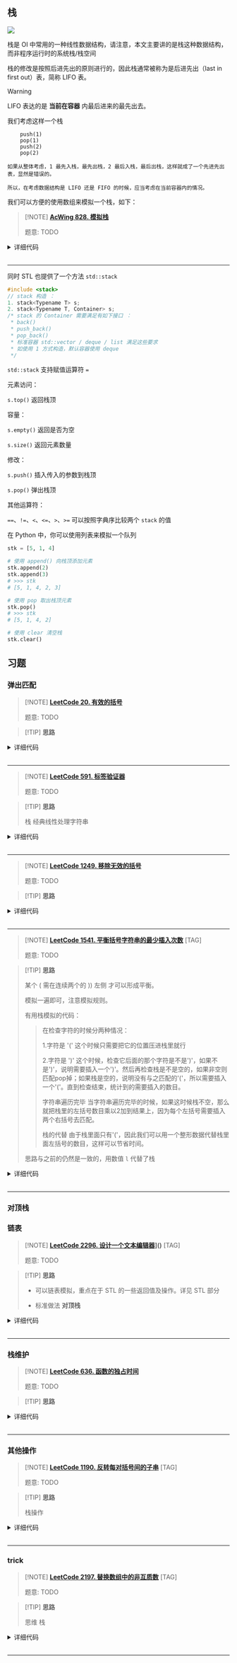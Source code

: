 ## 栈

![](./images/stack.svg)

栈是 OI 中常用的一种线性数据结构，请注意，本文主要讲的是栈这种数据结构，而非程序运行时的系统栈/栈空间

栈的修改是按照后进先出的原则进行的，因此栈通常被称为是后进先出（last in first out）表，简称 LIFO 表。

> [!WARNING]
> 
> LIFO 表达的是 **当前在容器** 内最后进来的最先出去。
> 
> 我们考虑这样一个栈

```text
    push(1)
    pop(1)
    push(2)
    pop(2)
```

    如果从整体考虑，1 最先入栈，最先出栈，2 最后入栈，最后出栈，这样就成了一个先进先出表，显然是错误的。
    
    所以，在考虑数据结构是 LIFO 还是 FIFO 的时候，应当考虑在当前容器内的情况。

我们可以方便的使用数组来模拟一个栈，如下：

> [!NOTE] **[AcWing 828. 模拟栈](https://www.acwing.com/problem/content/830/)**
> 
> 题意: TODO

<details>
<summary>详细代码</summary>
<!-- tabs:start -->

##### **C++**

```cpp
#include <bits/stdc++.h>
using namespace std;
const int maxn = 1e5 + 5;

int st[maxn], tot;

void init() { tot = 0; }

void push(int x) { st[++tot] = x; }

void pop() {
    if (tot) --tot;  // 保险
}

bool empty() { return !tot; }

int query() { return st[tot]; }

int main() {
    init();
    int m, x;
    string c;
    cin >> m;
    while (m--) {
        cin >> c;
        if (c == "push") {
            cin >> x;
            push(x);
        } else if (c == "pop") {
            pop();
        } else if (c == "empty") {
            if (empty())
                cout << "YES" << endl;
            else
                cout << "NO" << endl;
        } else if (c == "query") {
            cout << query() << endl;
        }
    }
}
```

##### **Python**

```python
if __name__ == '__main__':
    N = 100010
    # 初始化栈 和 栈顶的下标；注意 是栈顶的下标！！！
    stk = [0] * N
    tt = 0

    n = int(input())

    for i in range(n):
        op = input().split()
        # 插入操作
        if op[0] == 'push':
            x = int(op[1])
            tt += 1
            stk[tt] = x
        # pop操作
        elif op[0] == 'pop':
            tt -= 1
        # 查询是否为空
        elif op[0] == 'empty':
            if tt:
                print('NO')
            else:
                print('YES')
        # 取出栈顶元素
        else:
            print(stk[tt])

```

<!-- tabs:end -->
</details>

<br>

* * *


同时 STL 也提供了一个方法 `std::stack`

```cpp
#include <stack>
// stack 构造 ：
1. stack<Typename T> s;
2. stack<Typename T, Container> s;
/* stack 的 Container 需要满足有如下接口 ：
 * back()
 * push_back()
 * pop_back()
 * 标准容器 std::vector / deque / list 满足这些要求
 * 如使用 1 方式构造，默认容器使用 deque
 */
```

`std::stack` 支持赋值运算符 `=`

元素访问：

`s.top()` 返回栈顶

容量：

`s.empty()` 返回是否为空

`s.size()` 返回元素数量

修改：

`s.push()` 插入传入的参数到栈顶

`s.pop()` 弹出栈顶

其他运算符：

`==`、`!=`、`<`、`<=`、`>`、`>=` 可以按照字典序比较两个 `stack` 的值

在 Python 中，你可以使用列表来模拟一个队列

```python
stk = [5, 1, 4]

# 使用 append() 向栈顶添加元素
stk.append(2)
stk.append(3)
# >>> stk
# [5, 1, 4, 2, 3]

# 使用 pop 取出栈顶元素
stk.pop()
# >>> stk
# [5, 1, 4, 2]

# 使用 clear 清空栈
stk.clear()
```

## 习题

### 弹出匹配

> [!NOTE] **[LeetCode 20. 有效的括号](https://leetcode-cn.com/problems/valid-parentheses/)**
> 
> 题意: TODO

> [!TIP] **思路**
> 
> 

<details>
<summary>详细代码</summary>
<!-- tabs:start -->

##### **C++ 1**

```cpp
class Solution {
public:
    bool match(char a, char b) {
        if (a == '(') return b == ')';
        else if (a == '[') return b == ']';
        else if (a == '{') return b == '}';
        return false;
    }
    bool isValid(string s) {
        stack<char> st;
        for (int i = 0; i < s.size(); ++ i ) {
            char c = s[i];
            if (!st.empty() && match(st.top(), c)) st.pop();
            else st.push(c);
        }
        return st.empty();
    }
};
```

##### **C++ 2**

```cpp
class Solution {
public:
    bool isValid(string s) {
        stack<char> stk;

        for (auto c : s) {
            if (c == '(' || c == '[' || c == '{') stk.push(c);
            else {
                if (stk.size() && abs(stk.top() - c) <= 2) stk.pop();
                else return false;
            }
        }

        return stk.empty();
    }
};
```

##### **Python**

```python
# 把左括号 都加入到stack中，当来了右括号时，右括号的对应值 与 栈顶元素对比：如果相同 就继续对比
# 如果不同，就直接return False 
# 如果栈为空，但此时来了一个 左括号，那可以直接返回 False

class Solution:
    def isValid(self, s: str) -> bool:
        my_dict = {")":"(", "}":"{", "]":"["}
        stack = []
        for c in s:
            if c not in my_dict:   
                stack.append(c)
            # ！！踩坑：需要先判断stack不为空；并且逻辑符号是 or （就是如果栈为空了，还有右括号来的话，那就可以直接return False了）
            elif not stack or my_dict[c] != stack.pop(): 
                return False 
         # 踩坑！最后要判断栈是否为空，栈为空的时候 才能返回True 存在可能还有左扩号没有被匹配完的情况
        return not stack 
```

<!-- tabs:end -->
</details>

<br>

* * *

> [!NOTE] **[LeetCode 591. 标签验证器](https://leetcode-cn.com/problems/tag-validator/)**
> 
> 题意: TODO

> [!TIP] **思路**
> 
> 栈 经典线性处理字符串

<details>
<summary>详细代码</summary>
<!-- tabs:start -->

##### **C++**

```cpp
class Solution {
public:
    bool isValid(string code) {
        stack<string> stk;
        for (int i = 0; i < code.size(); i ++ ) {
            if (code[i] == '<' && code.substr(i, 9) != "<![CDATA[") {  // 标签
                int j = i + 1;
                string tag_name;
                bool is_end = false;
                while (j < code.size() && code[j] != '>') {
                    char c = code[j ++ ];
                    if (c == '/' && j == i + 2) {  // 结束标签
                        is_end = true;
                        continue;
                    }
                    if (c < 'A' || c > 'Z') return false;  // 标签中有非大写英文字母
                    tag_name += c;
                }
                if (j == code.size()) return false;  // 标签没有以 > 结束
                if (tag_name.size() < 1 || tag_name.size() > 9) return false;  // 标签名长度不在1~9之间

                if (is_end) {
                    if (stk.empty() || stk.top() != tag_name) return false;  // 结束标签没有匹配
                    stk.pop();
                } else {
                    if (i && stk.empty()) return false;  // 至少有两组标签
                    stk.push(tag_name);
                }
                i = j;
            } else {  // 处理tag_content
                if (stk.empty()) return false;  // tag_content 不在标签内
                if (code.substr(i, 9) == "<![CDATA[") {  // 处理CDATA
                    int j = i;
                    while (j < code.size() && code.substr(j, 3) != "]]>") j ++ ;
                    if (j == code.size()) return false;  // CDATA没有结尾
                    i = j + 2;
                }
            }
        }

        return stk.empty();
    }
};
```

##### **Python**

```python

```

<!-- tabs:end -->
</details>

<br>

* * *

> [!NOTE] **[LeetCode 1249. 移除无效的括号](https://leetcode-cn.com/problems/minimum-remove-to-make-valid-parentheses/)**
> 
> 题意: TODO

> [!TIP] **思路**
> 
> 

<details>
<summary>详细代码</summary>
<!-- tabs:start -->

##### **C++**

```cpp
class Solution {
public:
    string minRemoveToMakeValid(string s) {
        int n = s.size();
        stack<int> st;
        vector<bool> vis(n + 1);
        for (int i = 0; i < n; ++i) {
            if (s[i] == '(')
                st.push(i);
            else if (s[i] == ')') {
                if (!st.empty()) {
                    int t = st.top();
                    st.pop();
                    vis[t] = vis[i] = true;  // 合法
                }
            } else
                vis[i] = true;
        }
        string res;
        for (int i = 0; i < n; ++i)
            if (vis[i]) res.push_back(s[i]);
        return res;
    }
};
```

##### **Python**

```python

```

<!-- tabs:end -->
</details>

<br>

* * *

> [!NOTE] **[LeetCode 1541. 平衡括号字符串的最少插入次数](https://leetcode-cn.com/problems/minimum-insertions-to-balance-a-parentheses-string/)** [TAG]
> 
> 题意: TODO

> [!TIP] **思路**
>
> 某个 ( 需在连续两个的 )) 左侧 才可以形成平衡。
>
> 模拟一遍即可，注意模拟规则。
>
> 有用栈模拟的代码：
>
> >   在检查字符的时候分两种情况：
> >
> >   1.字符是 '(' 这个时候只需要把它的位置压进栈里就行
> >
> >   2.字符是 ')' 这个时候，检查它后面的那个字符是不是')'，如果不是')'，说明需要插入一个')'。然后再检查栈是不是空的，如果非空则匹配pop掉；如果栈是空的，说明没有与之匹配的'('，所以需要插入一个'('。直到检查结束，统计到的需要插入的数目。
> >
> >   字符串遍历完毕 当字符串遍历完毕的时候，如果这时候栈不空，那么就把栈里的左括号数目乘以2加到结果上，因为每个左括号需要插入两个右括号去匹配。
> >
> >   栈的代替 由于栈里面只有'('，因此我们可以用一个整形数据代替栈里面左括号的数目，这样可以节省时间。
>
> 思路与之前的仍然是一致的，用数值 `l` 代替了栈

<details>
<summary>详细代码</summary>
<!-- tabs:start -->

##### **C++**

```cpp
class Solution {
public:
    int minInsertions(string s) {
        int n = s.size(), l = 0, res = 0;
        for (int i = 0; i < n; ++i) {
            if (s[i] == '(')
                ++l;
            else {
                if (i + 1 < n && s[i + 1] == ')')
                    ++i;    // 匹配
                else
                    ++res;  // 缺少一个 加一个来匹配
                if (l > 0)
                    --l;    // 匹配
                else
                    ++res;  // 缺少 (
            }
        }
        res += 2 * l;
        return res;
    }
};
```

##### **Python**

```python

```

<!-- tabs:end -->
</details>

<br>

* * *

### 对顶栈


### 链表

> [!NOTE] **[LeetCode 2296. 设计一个文本编辑器](https://leetcode.cn/problems/design-a-text-editor/)]()** [TAG]
> 
> 题意: TODO

> [!TIP] **思路**
> 
> - 可以链表模拟，重点在于 STL 的一些返回值及操作。详见 STL 部分
> 
> - 标准做法 **对顶栈**

<details>
<summary>详细代码</summary>
<!-- tabs:start -->

##### **C++ STL**

```cpp
class TextEditor {
public:
    list<char> L;
    list<char>::iterator p;
    
    TextEditor() {
        p = L.begin();
    }
    
    string print() {
        string t;
        for (auto c : L)
            t.push_back(c);
        return t;
    }
    
    void addText(string text) {
        for (auto c : text)
            L.insert(p, c); // ATTENTION STL insert 后的变化
    }
    
    int deleteText(int k) {
        int c = 0;
        for (; k && p != L.begin(); -- k )
            p = L.erase(prev(p)), c ++ ;    // ATTENTION erase 的返回值
        return c;
    }
    
    string getText() {
        string t;
        auto it = p;
        for (int k = 10; k && it != L.begin(); -- k ) {
            it = prev(it);
            t.push_back(*it);
        }
        reverse(t.begin(), t.end());
        return t;
    }
    
    string cursorLeft(int k) {
        for (; k && p != L.begin(); -- k )
            p = prev(p);
        return getText();
    }
    
    string cursorRight(int k) {
        for (; k && p != L.end(); -- k )
            p = next(p);
        return getText();
    }
};

/**
 * Your TextEditor object will be instantiated and called as such:
 * TextEditor* obj = new TextEditor();
 * obj->addText(text);
 * int param_2 = obj->deleteText(k);
 * string param_3 = obj->cursorLeft(k);
 * string param_4 = obj->cursorRight(k);
 */
```

##### **C++ 对顶栈**

```cpp
class TextEditor {
public:
    vector<char> l, r;
    
    TextEditor() {
        l.clear(), r.clear();
    }
    
    void addText(string text) {
        for (auto c : text)
            l.push_back(c);
    }
    
    int deleteText(int k) {
        int c = 0;
        while (l.size() && k)
            l.pop_back(), k -- , c ++ ;
        return c;
    }
    
    string getText() {
        string t;
        int n = l.size();
        for (int i = max(0, n - 10); i < n; ++ i )
            t.push_back(l[i]);
        return t;
    }
    
    string cursorLeft(int k) {
        while (l.size() && k) {
            char c = l.back();
            r.push_back(c), l.pop_back();
            k -- ;
        }
        return getText();
    }
    
    string cursorRight(int k) {
        while (r.size() && k) {
            char c = r.back();
            l.push_back(c), r.pop_back();
            k -- ;
        }
        return getText();
    }
};

/**
 * Your TextEditor object will be instantiated and called as such:
 * TextEditor* obj = new TextEditor();
 * obj->addText(text);
 * int param_2 = obj->deleteText(k);
 * string param_3 = obj->cursorLeft(k);
 * string param_4 = obj->cursorRight(k);
 */
```

##### **Python**

```python

```

<!-- tabs:end -->
</details>

<br>

* * *

### 栈维护

> [!NOTE] **[LeetCode 636. 函数的独占时间](https://leetcode-cn.com/problems/exclusive-time-of-functions/)**
> 
> 题意: TODO

> [!TIP] **思路**
> 
> 

<details>
<summary>详细代码</summary>
<!-- tabs:start -->

##### **C++**

```cpp
class Solution {
public:
    // 是时间 不是时刻
    vector<int> exclusiveTime(int n, vector<string>& logs) {
        vector<int> res(n);
        stack<int> st;
        int last;
        for (auto & log : logs) {
            int x = log.find(':'), y = log.substr(x + 1).find(':') + x + 1;
            int id = stoi(log.substr(0, x)), ts = stoi(log.substr(y + 1));
            if (log[x + 1] == 's') {
                if (st.size()) res[st.top()] += ts - last;
                st.push(id);
                last = ts;
            } else {
                // 对于同一个数 开始的时候是作为后一段 结束的时候作为前一段
                res[st.top()] += ts - last + 1;
                st.pop();
                last = ts + 1;
            }
        }
        return res;
    }
};
```

##### **Python**

```python

```

<!-- tabs:end -->
</details>

<br>

* * *

### 其他操作

> [!NOTE] **[LeetCode 1190. 反转每对括号间的子串](https://leetcode-cn.com/problems/reverse-substrings-between-each-pair-of-parentheses/)** [TAG]
> 
> 题意: TODO

> [!TIP] **思路**
> 
> 栈操作

<details>
<summary>详细代码</summary>
<!-- tabs:start -->

##### **C++ 1**

```cpp
class Solution {
public:
    string reverseParentheses(string s) {
        vector<string> v(1);
        for (auto c : s) {
            if (c == '(') v.push_back("");
            else if (c == ')') {
                auto t = v.back(); v.pop_back();
                reverse(t.begin(), t.end());
                v.back() += t;
            } else v.back() += c;
        }
        return v[0];
    }
};
```

##### **C++ 2**

```cpp
class Solution {
public:
    string reverseParentheses(string s) {
        stack<string> st;
        st.push("");
        string res;
        for (auto c : s) {
            if (c == '(') st.push("");
            else if (c == ')') {
                auto t = st.top(); st.pop();
                reverse(t.begin(), t.end());
                st.top() += t;
            } else st.top().push_back(c);
        }
        return st.top();
    }
};
```

##### **Python**

```python

```

<!-- tabs:end -->
</details>

<br>

* * *

### trick

> [!NOTE] **[LeetCode 2197. 替换数组中的非互质数](https://leetcode-cn.com/problems/replace-non-coprime-numbers-in-array/)** [TAG]
> 
> 题意: TODO

> [!TIP] **思路**
> 
> 思维 栈

<details>
<summary>详细代码</summary>
<!-- tabs:start -->

##### **C++**

```cpp
class Solution {
public:
    vector<int> replaceNonCoprimes(vector<int>& nums) {
        vector<int> res;
        for (auto x : nums) {
            while (res.size() > 0 && __gcd(res.back(), x) > 1) {
                x = x / __gcd(res.back(), x) * res.back();
                res.pop_back();
            }
            res.push_back(x);
        }
        return res;
    }
};
```

##### **Python**

```python

```

<!-- tabs:end -->
</details>

<br>

* * *